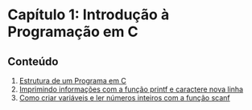 # Capítulo 1: Introdução à Programação em C

## Conteúdo

1. [Estrutura de um Programa em C](./01_Estrutura_de_um_Programa_em_C/README.md)
2. [Imprimindo informações com a função printf e caractere nova linha](./02_Printf/README.md)
3. [Como criar variáveis e ler números inteiros com a função scanf ](./03_Criando_Variáveis_e_Lendo_Números_Inteiros_com_scanf/README.md)


